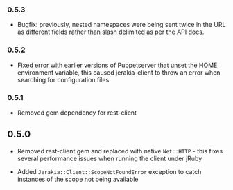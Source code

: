 
### 0.5.3

* Bugfix: previously, nested namespaces were being sent twice in the URL as different fields rather than slash delimited as per the API docs.

### 0.5.2

* Fixed error with earlier versions of Puppetserver that unset the HOME environment variable, this caused jerakia-client to throw an error when searching for configuration files.

### 0.5.1

* Removed gem dependency for rest-client

## 0.5.0

* Removed rest-client gem and replaced with native `Net::HTTP` - this fixes several performance issues when running the client under jRuby

* Added `Jerakia::Client::ScopeNotFoundError` exception to catch instances of the scope not being available
